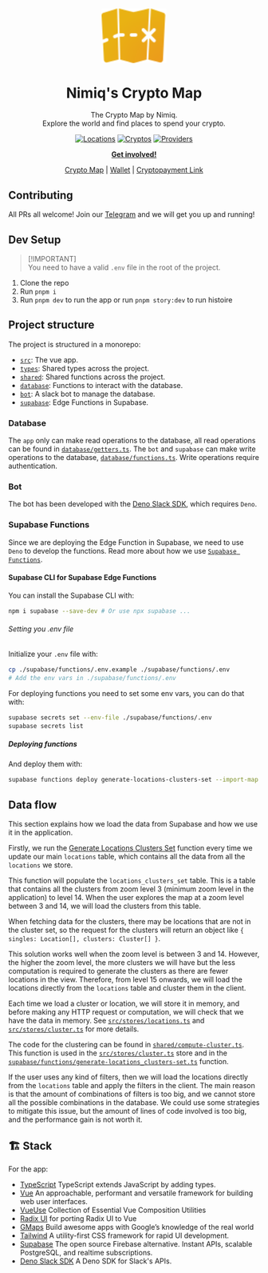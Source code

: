 <br />
<p align="center">
  <a href="https://github.com/nimiq/crypto-map">
    <img src="apps/web/public/logo.svg" alt="Logo" width="130" />
  </a>

<h1 align="center">
Nimiq's Crypto Map
</h1>
<p align="center">
The Crypto Map by Nimiq.<br>
Explore the world and find places to spend your crypto.
<p>

<p align="center">
<a href="https://map.nimiq.com/" target="__blank"><img src="https://img.shields.io/badge/Locations-29517-blue?style=flat&colorA=002438&colorB=41c399" alt="Locations"></a>
<a href="https://map.nimiq.com/" target="__blank"><img src="https://img.shields.io/badge/Cryptos-12-blue?style=flat&colorA=002438&colorB=41c399" alt="Cryptos"></a>
<a href="https://map.nimiq.com/" target="__blank"><img src="https://img.shields.io/badge/Providers-9-blue?style=flat&colorA=002438&colorB=41c399" alt="Providers"></a>
</p>

<p align="center">
<a href="https://t.me/joinchat/AAAAAEJW-ozFwo7Er9jpHw"><b>Get involved!</b></a>
</p>
<p align="center">
 <a href="https://map.nimiq.com/">Crypto Map</a> | <a href="https://wallet.nimiq.com">Wallet</a> | <a href="https://cpl.com">Cryptopayment Link</a>
</p>

## Contributing

All PRs all welcome! Join our
[Telegram](https://t.me/joinchat/AAAAAEJW-ozFwo7Er9jpHw) and we will get you up
and running!

## Dev Setup

> [!IMPORTANT]\
> You need to have a valid `.env` file in the root of the project.

1. Clone the repo
2. Run `pnpm i`
3. Run `pnpm dev` to run the app or run `pnpm story:dev` to run histoire

## Project structure

The project is structured in a monorepo:

- [`src`](src): The vue app.
- [`types`](types): Shared types across the project.
- [`shared`](shared): Shared functions across the project.
- [`database`](database): Functions to interact with the database.
- [`bot`](bot): A slack bot to manage the database.
- [`supabase`](supabase): Edge Functions in Supabase.

### Database

The `app` only can make read operations to the database, all read operations can
be found in [`database/getters.ts`](database/getters.ts). The `bot` and
`supabase` can make write operations to the database,
[`database/functions.ts`](database/functions.ts). Write operations require
authentication.

### Bot

The bot has been developed with the
[Deno Slack SDK](https://github.com/slackapi/deno-slack-sdk), which requires
`Deno`.

### Supabase Functions

Since we are deploying the Edge Function in Supabase, we need to use `Deno` to
develop the functions. Read more about how we use
[`Supabase Functions`](#data-flow).

#### Supabase CLI for Supabase Edge Functions

You can install the Supabase CLI with:

```bash
npm i supabase --save-dev # Or use npx supabase ...
```

###### Setting you .env file

Initialize your `.env` file with:

```bash
cp ./supabase/functions/.env.example ./supabase/functions/.env 
# Add the env vars in ./supabase/functions/.env
```

For deploying functions you need to set some env vars, you can do that with:

```bash
supabase secrets set --env-file ./supabase/functions/.env
supabase secrets list
```

##### Deploying functions

And deploy them with:

```bash
supabase functions deploy generate-locations-clusters-set --import-map supabase/import_map.json 
```

## Data flow

This section explains how we load the data from Supabase and how we use it in
the application.

Firstly, we run the
[Generate Locations Clusters Set](supabase/functions/generate-locations-clusters-set.ts)
function every time we update our main `locations` table, which contains all the
data from all the `locations` we store.

This function will populate the `locations_clusters_set` table. This is a table
that contains all the clusters from zoom level 3 (minimum zoom level in the
application) to level 14. When the user explores the map at a zoom level between
3 and 14, we will load the clusters from this table.

When fetching data for the clusters, there may be locations that are not in the
cluster set, so the request for the clusters will return an object like
`{ singles: Location[], clusters: Cluster[] }`.

This solution works well when the zoom level is between 3 and 14. However, the
higher the zoom level, the more clusters we will have but the less computation
is required to generate the clusters as there are fewer locations in the view.
Therefore, from level 15 onwards, we will load the locations directly from the
`locations` table and cluster them in the client.

Each time we load a cluster or location, we will store it in memory, and before
making any HTTP request or computation, we will check that we have the data in
memory. See [`src/stores/locations.ts`](src/stores/locations.ts) and
[`src/stores/cluster.ts`](src/stores/cluster.ts) for more details.

The code for the clustering can be found in
[`shared/compute-cluster.ts`](shared/compute-cluster.ts). This function is used
in the [`src/stores/cluster.ts`](src/stores/cluster.ts) store and in the
[`supabase/functions/generate-locations_clusters-set.ts`](supabase/functions/generate-locations-clusters-set.ts)
function.

If the user uses any kind of filters, then we will load the locations directly
from the `locations` table and apply the filters in the client. The main reason
is that the amount of combinations of filters is too big, and we cannot store
all the possible combinations in the database. We could use some strategies to
mitigate this issue, but the amount of lines of code involved is too big, and
the performance gain is not worth it.

## 🏗️ Stack

For the app:

- [TypeScript](https://www.typescriptlang.org/) TypeScript extends JavaScript by
  adding types.
- [Vue](https://vuejs.org/) An approachable, performant and versatile framework
  for building web user interfaces.
- [VueUse](https://vueuse.org/) Collection of Essential Vue Composition
  Utilities
- [Radix UI](https://radix-vue.com) for porting Radix UI to Vue
- [GMaps](https://developers.google.com/maps) Build awesome apps with Google’s
  knowledge of the real world
- [Tailwind](https://tailwindcss.com/) A utility-first CSS framework for rapid
  UI development.
- [Supabase](https://supabase.io/) The open source Firebase alternative. Instant
  APIs, scalable PostgreSQL, and realtime subscriptions.
- [Deno Slack SDK](https://github.com/slackapi/deno-slack-sdk) A Deno SDK for
  Slack's APIs.
